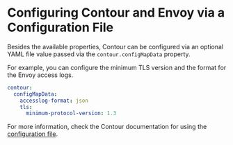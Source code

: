 # Configuring Contour and Envoy via a Configuration File

Besides the available properties, Contour can be configured via an optional YAML file value passed via the `contour.configMapData` property.

For example, you can configure the minimum TLS version and the format for the Envoy access logs.

```yaml
contour:
  configMapData:
    accesslog-format: json
    tls:
      minimum-protocol-version: 1.3
```

For more information, check the Contour documentation for using the [configuration file](https://projectcontour.io/docs/latest/configuration/#configuration-file).
